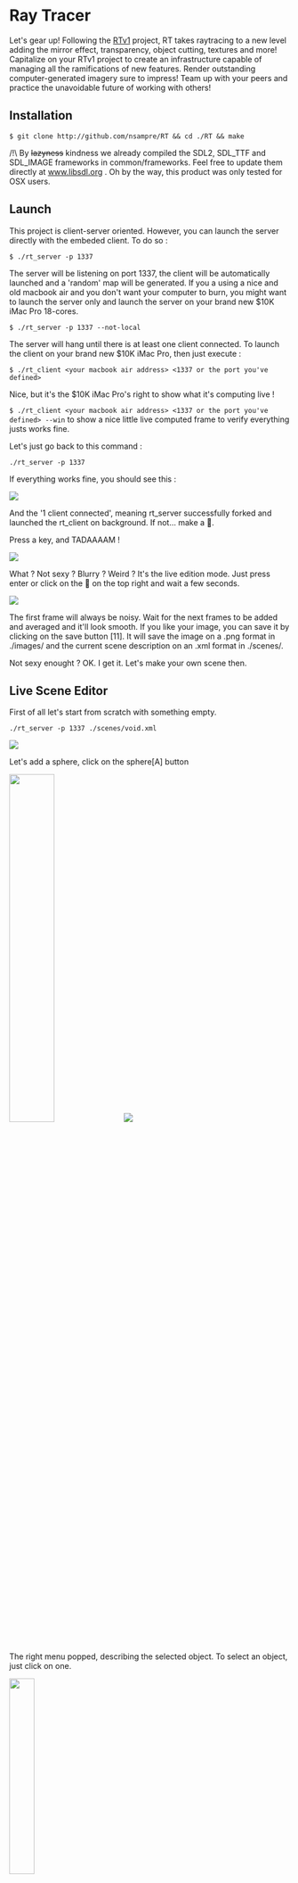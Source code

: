 # Ray Tracer

Let's gear up! Following the [RTv1](http://github.com/nsampre/42/tree/rtv1) project, RT takes raytracing to a new level adding the mirror effect, transparency, object cutting, textures and more! Capitalize on your RTv1 project to create an infrastructure capable of managing all the ramifications of new features. Render outstanding computer-generated imagery sure to impress! Team up with your peers and practice the unavoidable future of working with others!




## Installation

```$ git clone http://github.com/nsampre/RT && cd ./RT && make```

/!\ By ~~lazyness~~ kindness we already compiled the SDL2, SDL_TTF and SDL_IMAGE frameworks in common/frameworks. Feel free to update them directly at www.libsdl.org . Oh by the way, this product was only tested for OSX users.

## Launch

This project is client-server oriented. However, you can launch the server directly with the embeded client. To do so :

```$ ./rt_server -p 1337```

The server will be listening on port 1337, the client will be automatically launched and a 'random' map will be generated.
If you a using a nice and old macbook air and you don't want your computer to burn, you might want to launch the server only and launch the server on your brand new $10K iMac Pro 18-cores.

```$ ./rt_server -p 1337 --not-local```

The server will hang until there is at least one client connected. To launch the client on your brand new $10K iMac Pro, then just execute :

```$ ./rt_client <your macbook air address> <1337 or the port you've defined>```

Nice, but it's the $10K iMac Pro's right to show what it's computing live !

```$ ./rt_client <your macbook air address> <1337 or the port you've defined> --win``` to show a nice little live computed frame to verify everything justs works fine.


Let's just go back to this command :

```./rt_server -p 1337```

If everything works fine, you should see this :

<img src="./demo/SPLASHSCREEN.png"/>

And the '1 client connected', meaning rt_server successfully forked and launched the rt_client on background. If not... make a 🎫.

Press a key, and TADAAAAM !

<img src="./demo/LIVEEDITOR.png"/>

What ? Not sexy ? Blurry ? Weird ? It's the live edition mode. Just press enter or click on the 🎥 on the top right and wait a few seconds.

<img src="./demo/SCENESPHERE.png"/>

The first frame will always be noisy. Wait for the next frames to be added and averaged and it'll look smooth. If you like your image, you can save it by clicking on the save button [11]. It will save the image on a .png format in ./images/ and the current scene description on an .xml format in ./scenes/.

Not sexy enought ? OK. I get it. Let's make your own scene then.


## Live Scene Editor

First of all let's start from scratch with something empty.

```./rt_server -p 1337 ./scenes/void.xml```

<img src="./demo/SCENEVOID.png"/>

Let's add a sphere, click on the sphere[A] button

<img src="./demo/MENULEFT.png" width="40%"/>

<img src="./demo/SPHEREPOPPED.png"/>

The right menu popped, describing the selected object. To select an object, just click on one.

<img src="./demo/MENURIGHT.png" width="30%"/>

Just click on a field and modify it with arrow keys.

<img src="./demo/MENUTOP.png" />

Now, time for you to get some fun.

<img src="./demo/KB.png"/>


<img src="./demo/DEMO1.png"/>

<img src="./demo/DEMO2.png"/>

<img src="./demo/DEMO3.png"/>

